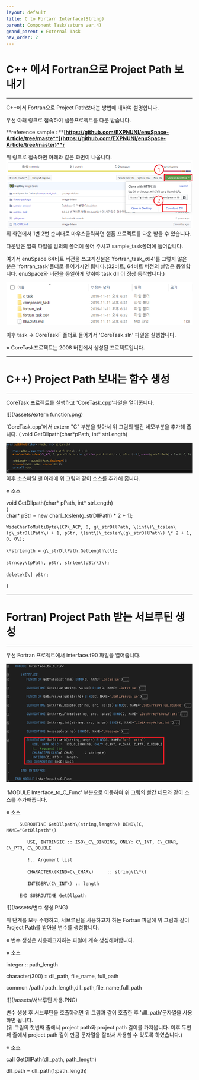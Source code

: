 ```yaml
---
layout: default
title: C to Fortarn Interface(String)
parent: Component Task(saturn ver.4)
grand_parent : External Task
nav_order: 2
---
```


# C++ 에서 Fortran으로 Project Path 보내기

---

C++에서 Fortran으로 Project Path보내는 방법에 대하여 설명합니다.

우선 아래 링크로 접속하여 샘플프로젝트를 다운 받습니다.

**reference sample : **[**https://github.com/EXPNUNI/enuSpace-Article/tree/maste**](https://github.com/EXPNUNI/enuSpace-Article/tree/master)**r**

위 링크로 접속하면 아래와 같은 화면이 나옵니다.![](/assets/tempsnip.png)위 화면에서 1번 2번 순서대로 마우스클릭하면 샐픔 프로젝트를 다운 받을 수 있습니다.

다운받은 압축 파일을 임의의 폴더에 풀어 주시고 sample\_task폴더에 들어갑니다.

여기서 enuSpace 64비트 버전을 쓰고계신분은 'fortran\_task\_x64'를 그렇지 않은 분은 'fortran\_task'폴더로 들어가시면 됩니다.\(32비트, 64비트 버전의 설명은 동일합니다. enuSpace와 버전을 동일하게 맞춰야 task dll 이 정상 동작합니다.\)

![](/assets/fortran_task_folder.PNG)

이후 task -&gt; CoreTaskF 폴더로 들어가서 'CoreTask.sln' 파일을 실행합니다.

※ CoreTask프로젝트는 2008 버전에서 생성된 프로젝트입니다.

---

# C++\) Project Path 보내는 함수 생성

---

CoreTask 프로젝트를 실행하고 'CoreTask.cpp'파일을 열어줍니다.

![](/assets/extern function.png)

'CoreTask.cpp'에서 extern "C" 부분을 찾아서 위 그림의 빨간 네모부분을 추가해 줍니다. \( void GetDllpath\(char\*pPath, int\* strLength\)

![](/assets/getdllpath함수추가.PNG)이후 소스파일 맨 아래에 위 그림과 같이 소스를 추가해 줍니다.

※ 소스

void GetDllpath\(char\* pPath, int\* strLength\)  
{  
    char\* pStr = new char\[\_tcslen\(g\_strDllPath\) \* 2 + 1\];

```
WideCharToMultiByte\(CP\_ACP, 0, g\_strDllPath, \(int\)\_tcslen\(g\_strDllPath\) + 1, pStr, \(int\)\_tcslen\(g\_strDllPath\) \* 2 + 1, 0, 0\);

\*strLength = g\_strDllPath.GetLength\(\);

strncpy\(pPath, pStr, strlen\(pStr\)\);

delete\[\] pStr;
```

}

---

# Fortran\) Project Path 받는 서브루틴 생성

---

우선 Fortran 프로젝트에서 interface.f90 파일을 열어줍니다.

![](/assets/getdllpath서브루틴추가.PNG)

'MODULE Interface\_to\_C\_Func' 부분으로 이동하여 위 그림의 빨간 네모와 같이 소스를 추가해줍니다.

※ 소스

```
     SUBROUTINE GetDllpath\(string,length\) BIND\(C, NAME="GetDllpath"\)

        USE, INTRINSIC :: ISO\_C\_BINDING, ONLY: C\_INT, C\_CHAR, C\_PTR, C\_DOUBLE

        !.. Argument list

        CHARACTER\(KIND=C\_CHAR\)     :: string\(\*\)

        INTEGER\(C\_INT\) :: length

     END SUBROUTINE GetDllpath
```

![](/assets/변수 생성.PNG)

위 단계를 모두 수행하고, 서브루틴을 사용하고자 하는 Fortran 파일에 위 그림과 같이 Project Path를 받아올 변수를 생성합니다.

※ 변수 생성은 사용하고자하는 파일에 계속 생성해야합니다.

※ 소스

integer :: path\_length

character\(300\) :: dll\_path, file\_name, full\_path

common /path/ path\_length,dll\_path,file\_name,full\_path

![](/assets/서브루틴 사용.PNG)

변수 생성 후 서브루틴을 호출하려면 위 그림과 같이 호출한 후 'dll\_path'문자열을 사용하면 됩니다.  
\(위 그림의 첫번째 줄에서 project path와 project path 길이를 가져옵니다. 이후 두번째 줄에서 project path 길이 만큼 문자열을 잘라서 사용할 수 있도록 하였습니다.\)

※ 소스

call GetDllPath\(dll\_path, path\_length\)

dll\_path = dll\_path\(1:path\_length\)

